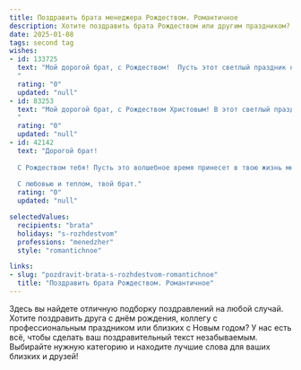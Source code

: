 ```yaml
---
title: Поздравить брата менеджера Рождеством. Романтичное
description: Хотите поздравить брата Рождеством или другим праздником? Наш ИИ создаст незабываемое поздравление, а вы обязательно выделитесь среди других.  
date: 2025-01-08
tags: second tag
wishes:
- id: 133725
  text: "Мой дорогой брат, с Рождеством!  Пусть этот светлый праздник наполнит твою жизнь чудом, любовью и волшебством, как заснеженный зимний лес, полный таинственной красоты.  Пусть  твоя работа менеджера приносит тебе не только успех, но и истинное удовлетворение, а каждый день будет наполнен радостью и теплом.  Я бесконечно люблю тебя и желаю тебе самого прекрасного Рождества и всего самого наилучшего в Новом году!
  "
  rating: "0"
  updated: "null"
- id: 83253
  text: "Мой дорогой брат, с Рождеством Христовым! В этот светлый праздник, полный чудес и волшебства, хочу пожелать тебе, моему любимому менеджеру, не только профессиональных успехов, но и безграничного счастья, любви и тепла. Пусть твоя жизнь будет яркой и наполненной, как рождественская елка, а сердце – спокойным и радостным.  Пускай Рождество станет началом новой, прекрасной главы в твоей истории, полной незабываемых моментов и исполнения самых заветных желаний.  Целую тебя крепко и люблю!
  "
  rating: "0"
  updated: "null"
- id: 42142
  text: "Дорогой брат!
  
  С Рождеством тебя! Пусть это волшебное время принесет в твою жизнь много теплоты, света и радости. Желаю, чтобы каждый день был наполнен яркими моментами и вдохновением. Пусть все твои профессиональные мечты сбываются, а удача всегда сопровождает в делах.
  
  С любовью и теплом, твой брат."
  rating: "0"
  updated: "null"

selectedValues:
  recipients: "brata"
  holidays: "s-rozhdestvom"
  professions: "menedzher"
  style: "romantichnoe"

links:
- slug: "pozdravit-brata-s-rozhdestvom-romantichnoe"
  title: "Поздравить брата Рождеством. Романтичное"
---
```


Здесь вы найдете отличную подборку поздравлений на любой случай.
Хотите поздравить друга с днём рождения, коллегу с профессиональным праздником или близких с Новым годом? У нас есть всё, чтобы сделать ваш поздравительный текст незабываемым. Выбирайте нужную категорию и находите лучшие слова для ваших близких и друзей!
